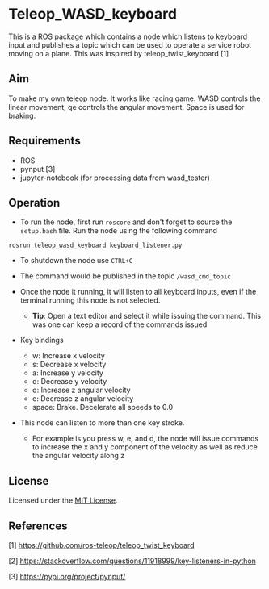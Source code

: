 # Teleop_WASD_keyboard
This is a ROS package which contains a node which listens to keyboard input and publishes a topic which can be used to operate a service robot moving on a plane. This was inspired by teleop_twist_keyboard [1]

## Aim
To make my own teleop node. It works like racing game. WASD controls the linear movement, qe controls the angular movement. Space is used for braking.

## Requirements
* ROS
* pynput [3]
* jupyter-notebook (for processing data from wasd_tester)

## Operation
* To run the node, first run ```roscore``` and don't forget to source the ```setup.bash``` file. Run the node using the following command

```
rosrun teleop_wasd_keyboard keyboard_listener.py
```

* To shutdown the node use ```CTRL+C```

* The command would be published in the topic ```/wasd_cmd_topic```

* Once the node it running, it will listen to all keyboard inputs, even if the terminal running this node is not selected. 
  * **Tip**: Open a text editor and select it while issuing the command. This was one can keep a record of the commands issued
* Key bindings
  * w: Increase x velocity
  * s: Decrease x velocity
  * a: Increase y velocity
  * d: Decrease y velocity
  * q: Increase z angular velocity
  * e: Decrease z angular velocity
  * space: Brake. Decelerate all speeds to 0.0
* This node can listen to more than one key stroke. 
  * For example is you press w, e, and d, the node will issue commands to increase the x and y component of the velocity as well as reduce the angular velocity along z
## License
Licensed under the [MIT License](LICENSE).

## References
[1] https://github.com/ros-teleop/teleop_twist_keyboard

[2] https://stackoverflow.com/questions/11918999/key-listeners-in-python

[3] https://pypi.org/project/pynput/